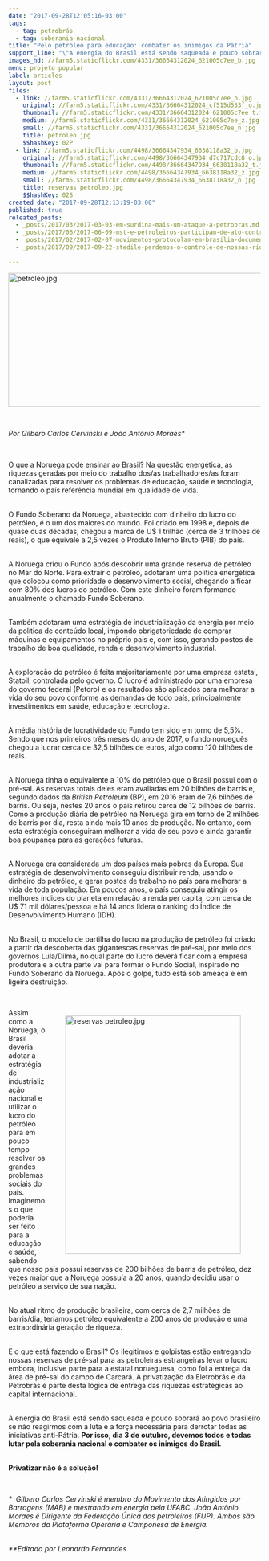 ```yaml
---
date: "2017-09-28T12:05:16-03:00"
tags:
  - tag: petrobrás
  - tag: soberania-nacional
title: "Pelo petróleo para educação: combater os inimigos da Pátria"
support_line: "\"A energia do Brasil está sendo saqueada e pouco sobrará ao povo brasileiro se não reagirmos com a luta e a força necessária para derrotar todas as iniciativas anti-Pátria\". "
images_hd: //farm5.staticflickr.com/4331/36664312024_621005c7ee_b.jpg
menu: projeto popular
label: articles
layout: post
files:
  - link: //farm5.staticflickr.com/4331/36664312024_621005c7ee_b.jpg
    original: //farm5.staticflickr.com/4331/36664312024_cf515d533f_o.jpg
    thumbnail: //farm5.staticflickr.com/4331/36664312024_621005c7ee_t.jpg
    medium: //farm5.staticflickr.com/4331/36664312024_621005c7ee_z.jpg
    small: //farm5.staticflickr.com/4331/36664312024_621005c7ee_n.jpg
    title: petroleo.jpg
    $$hashKey: 02P
  - link: //farm5.staticflickr.com/4498/36664347934_6638118a32_b.jpg
    original: //farm5.staticflickr.com/4498/36664347934_d7c717cdc8_o.jpg
    thumbnail: //farm5.staticflickr.com/4498/36664347934_6638118a32_t.jpg
    medium: //farm5.staticflickr.com/4498/36664347934_6638118a32_z.jpg
    small: //farm5.staticflickr.com/4498/36664347934_6638118a32_n.jpg
    title: reservas petroleo.jpg
    $$hashKey: 02S
created_date: "2017-09-28T12:13:19-03:00"
published: true
releated_posts:
  - _posts/2017/03/2017-03-03-em-surdina-mais-um-ataque-a-petrobras.md
  - _posts/2017/06/2017-06-09-mst-e-petroleiros-participam-de-ato-contra-a-privatizacao-da-petrobras-no-rio-de-janeiro.md
  - _posts/2017/02/2017-02-07-movimentos-protocolam-em-brasilia-documento-contra-entrega-da-base-de-alcantara-aos-eua.md
  - _posts/2017/09/2017-09-22-stedile-perdemos-o-controle-de-nossas-riquezas-porque-perdemos-nossa-soberania.md

---
```

<p>
<style type="text/css">p.p1 {margin: 0.0px 0.0px 0.0px 0.0px; text-align: center; font: 12.0px Helvetica; color: #454545}
p.p2 {margin: 0.0px 0.0px 0.0px 0.0px; text-align: center; font: 12.0px Helvetica; color: #454545; min-height: 14.0px}
p.p3 {margin: 0.0px 0.0px 0.0px 0.0px; text-align: justify; font: 12.0px Helvetica; color: #454545}
</style>
<img alt="petroleo.jpg" height="266" src="//farm5.staticflickr.com/4331/36664312024_621005c7ee_b.jpg" width="700" /></p>

<p>&nbsp;</p>

<p><em>Por Gilbero Carlos Cervinski e Jo&atilde;o Ant&ocirc;nio Moraes*</em></p>

<p>&nbsp;</p>

<p>O que a Noruega pode ensinar ao Brasil? Na quest&atilde;o energ&eacute;tica, as riquezas geradas por meio do trabalho dos/as trabalhadores/as foram canalizadas para resolver os problemas de educa&ccedil;&atilde;o, sa&uacute;de e tecnologia, tornando o pa&iacute;s refer&ecirc;ncia mundial em qualidade de vida.</p>

<p><br />
O Fundo Soberano da Noruega, abastecido com dinheiro do lucro do petr&oacute;leo, &eacute; o um dos maiores do mundo. Foi criado em 1998 e, depois de quase duas d&eacute;cadas, chegou a marca de U$ 1 trilh&atilde;o (cerca de 3 trilh&otilde;es de reais), o que equivale a 2,5 vezes o Produto Interno Bruto (PIB) do pa&iacute;s.</p>

<p><br />
A Noruega criou o Fundo ap&oacute;s descobrir uma grande reserva de petr&oacute;leo no Mar do Norte. Para extrair o petr&oacute;leo, adotaram uma pol&iacute;tica energ&eacute;tica que colocou como prioridade o desenvolvimento social, chegando a ficar com 80% dos lucros do petr&oacute;leo. Com este dinheiro foram formando anualmente o chamado Fundo Soberano.</p>

<p><br />
Tamb&eacute;m adotaram uma estrat&eacute;gia de industrializa&ccedil;&atilde;o da energia por meio da pol&iacute;tica de conte&uacute;do local, impondo obrigatoriedade de comprar m&aacute;quinas e equipamentos no pr&oacute;prio pa&iacute;s e, com isso, gerando postos de trabalho de boa qualidade, renda e desenvolvimento industrial.</p>

<p><br />
A explora&ccedil;&atilde;o do petr&oacute;leo &eacute; feita majoritariamente por uma empresa estatal, Statoil, controlada pelo governo. O lucro &eacute; administrado por uma empresa do governo federal (Petoro) e os resultados s&atilde;o aplicados para melhorar a vida do seu povo conforme as demandas de todo pa&iacute;s, principalmente investimentos em sa&uacute;de, educa&ccedil;&atilde;o e tecnologia.</p>

<p><br />
A m&eacute;dia hist&oacute;ria de lucratividade do Fundo tem sido em torno de 5,5%. Sendo que nos primeiros tr&ecirc;s meses do ano de 2017, o fundo noruegu&ecirc;s chegou a lucrar cerca de 32,5 bilh&otilde;es de euros, algo como 120 bilh&otilde;es de reais.</p>

<p><br />
A Noruega tinha o equivalente a 10% do petr&oacute;leo que o Brasil possui com o pr&eacute;-sal. As reservas totais deles eram avaliadas em 20 bilh&otilde;es de barris e, segundo dados da <i>British Petroleum</i> (BP), em 2016 eram de 7,6 bilh&otilde;es de barris. Ou seja, nestes 20 anos o pa&iacute;s retirou cerca de 12 bilh&otilde;es de barris. Como a produ&ccedil;&atilde;o di&aacute;ria de petr&oacute;leo na Noruega gira em torno de 2 milh&otilde;es de barris por dia, resta ainda mais 10 anos de produ&ccedil;&atilde;o. No entanto, com esta estrat&eacute;gia conseguiram melhorar a vida de seu povo e ainda garantir boa poupan&ccedil;a para as gera&ccedil;&otilde;es futuras.</p>

<p><br />
A Noruega era considerada um dos pa&iacute;ses mais pobres da Europa. Sua estrat&eacute;gia de desenvolvimento conseguiu distribuir renda, usando o dinheiro do petr&oacute;leo, e gerar postos de trabalho no pa&iacute;s para melhorar a vida de toda popula&ccedil;&atilde;o. Em poucos anos, o pa&iacute;s conseguiu atingir os melhores &iacute;ndices do planeta em rela&ccedil;&atilde;o a renda per capita, com cerca de U$ 71 mil d&oacute;lares/pessoa e h&aacute; 14 anos lidera o ranking do &Iacute;ndice de Desenvolvimento Humano (IDH).</p>

<p><br />
No Brasil, o modelo de partilha do lucro na produ&ccedil;&atilde;o de petr&oacute;leo foi criado a partir da descoberta das gigantescas reservas de pr&eacute;-sal, por meio dos governos Lula/Dilma, no qual parte do lucro dever&aacute; ficar com a empresa produtora e a outra parte vai para formar o Fundo Social, inspirado no Fundo Soberano da Noruega. Ap&oacute;s o golpe, tudo est&aacute; sob amea&ccedil;a e em ligeira destrui&ccedil;&atilde;o.</p>

<p>&nbsp;</p>

<figure class="image" style="float:right"><img alt="reservas petroleo.jpg" height="475" src="//farm5.staticflickr.com/4498/36664347934_6638118a32_b.jpg" width="350" />
<figcaption></figcaption>
</figure>

<p>Assim como a Noruega, o Brasil deveria adotar a estrat&eacute;gia de industrializa&ccedil;&atilde;o nacional e utilizar o lucro do petr&oacute;leo para em pouco tempo resolver os grandes problemas sociais do pa&iacute;s. Imaginemos o que poderia ser feito para a educa&ccedil;&atilde;o e sa&uacute;de, sabendo que nosso pa&iacute;s possui reservas de 200 bilh&otilde;es de barris de petr&oacute;leo, dez vezes maior que a Noruega possu&iacute;a a 20 anos, quando decidiu usar o petr&oacute;leo a servi&ccedil;o de sua na&ccedil;&atilde;o.</p>

<p><br />
No atual ritmo de produ&ccedil;&atilde;o brasileira, com cerca de 2,7 milh&otilde;es de barris/dia, ter&iacute;amos petr&oacute;leo equivalente a 200 anos de produ&ccedil;&atilde;o e uma extraordin&aacute;ria gera&ccedil;&atilde;o de riqueza.</p>

<p><br />
E o que est&aacute; fazendo o Brasil? Os ileg&iacute;timos e golpistas est&atilde;o entregando nossas reservas de pr&eacute;-sal para as petroleiras estrangeiras levar o lucro embora, inclusive parte para a estatal norueguesa, como foi a entrega da &aacute;rea de pr&eacute;-sal do campo de Carcar&aacute;. A privatiza&ccedil;&atilde;o da Eletrobr&aacute;s e da Petrobr&aacute;s &eacute; parte desta l&oacute;gica de entrega das riquezas estrat&eacute;gicas ao capital internacional.</p>

<p><br />
A energia do Brasil est&aacute; sendo saqueada e pouco sobrar&aacute; ao povo brasileiro se n&atilde;o reagirmos com a luta e a for&ccedil;a necess&aacute;ria para derrotar todas as iniciativas anti-P&aacute;tria. <strong>Por isso, dia 3 de outubro, devemos todos e todas lutar pela soberania nacional e combater os inimigos do Brasil. </strong></p>

<p><br />
<strong>Privatizar n&atilde;o &eacute; a solu&ccedil;&atilde;o!</strong></p>

<p>&nbsp;</p>

<p><em>*</em>
<style type="text/css">p.p1 {margin: 0.0px 0.0px 0.0px 0.0px; font: 12.0px Helvetica; color: #454545}
</style>
<em>&nbsp;Gilbero Carlos Cervinski &eacute; membro do Movimento dos Atingidos por Barragens (MAB) e mestrando em energia pela UFABC. Jo&atilde;o Ant&ocirc;nio Moraes &eacute; Dirigente da Federa&ccedil;&atilde;o &Uacute;nica dos petroleiros (FUP). Ambos s&atilde;o Membros da Plataforma Oper&aacute;ria e Camponesa de Energia.</em><br />
&nbsp;</p>

<p><em>**Editado por Leonardo Fernandes</em></p>
